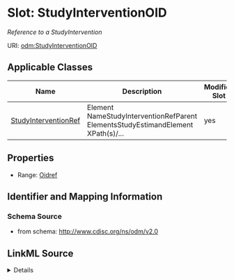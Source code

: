 # Slot: StudyInterventionOID


_Reference to a StudyIntervention_



URI: [odm:StudyInterventionOID](http://www.cdisc.org/ns/odm/v2.0/StudyInterventionOID)



<!-- no inheritance hierarchy -->




## Applicable Classes

| Name | Description | Modifies Slot |
| --- | --- | --- |
[StudyInterventionRef](StudyInterventionRef.md) | Element NameStudyInterventionRefParent ElementsStudyEstimandElement XPath(s)/... |  yes  |







## Properties

* Range: [Oidref](Oidref.md)





## Identifier and Mapping Information







### Schema Source


* from schema: http://www.cdisc.org/ns/odm/v2.0




## LinkML Source

<details>
```yaml
name: StudyInterventionOID
description: Reference to a StudyIntervention
from_schema: http://www.cdisc.org/ns/odm/v2.0
rank: 1000
alias: StudyInterventionOID
domain_of:
- StudyInterventionRef
range: oidref

```
</details>